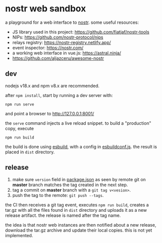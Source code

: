 # nostr web sandbox

a playground for a web interface to [nostr](https://nostr.info/).
some useful resources:

* JS library used in this project: https://github.com/fiatjaf/nostr-tools
* NIPs: https://github.com/nostr-protocol/nips
* relays registry: https://nostr-registry.netlify.app/
* event inspector: https://nostr.com/
* a working web interface in vue.js: https://astral.ninja/
* https://github.com/aljazceru/awesome-nostr

## dev

nodejs v18.x and npm v8.x are recommended.

after `npm install`, start by running a dev server with:

    npm run serve

and point a browser to http://127.0.0.1:8001/

the `serve` command injects a live reload snippet. to build a "production" copy,
execute

    npm run build

the build is done using [esbuild](https://esbuild.github.io/), with a config in
[esbuildconf.js](esbuildconf.js). the result is placed in `dist` directory.

## release

1. make sure `version` field in [package.json](package.json) as seen by remote
git on **master** branch matches the tag created in the next step.
2. tag a commit on **master** branch with a `git tag v<vesion>`.
3. push the tag to the remote: `git push --tags`.

the CI then receives a git tag event, executes `npm run build`, creates
a tar.gz with all the files found in `dist` directory and uploads it as a new
release artifact. the release is named after the tag name.

the idea is that nostr web instances are then notified about a new release,
download the tar.gz archive and update their local copies.
this is not yet implemented.
